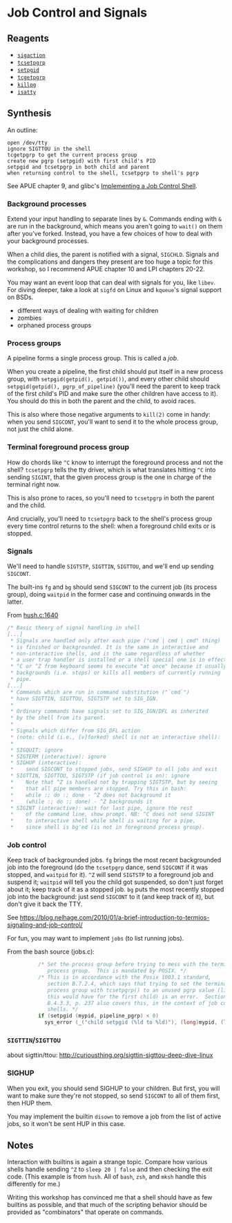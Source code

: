 # Job Control and Signals

## Reagents

 - [`sigaction`](http://pubs.opengroup.org/onlinepubs/9699919799/functions/sigaction.html)
 - [`tcsetpgrp`](http://pubs.opengroup.org/onlinepubs/9699919799/functions/tcsetpgrp.html)
 - [`setpgid`](http://pubs.opengroup.org/onlinepubs/9699919799/functions/setpgrp.html)
 - [`tcgetpgrp`](http://pubs.opengroup.org/onlinepubs/9699919799/functions/tcgetpgrp.html)
 - [`killpg`](http://pubs.opengroup.org/onlinepubs/9699919799/functions/killpg.html)
 - [`isatty`](http://pubs.opengroup.org/onlinepubs/9699919799/functions/isatty.html)

## Synthesis

An outline:

```
open /dev/tty
ignore SIGTTOU in the shell
tcgetpgrp to get the current process group
create new pgrp (setpgid) with first child's PID
setpgid and tcsetpgrp in both child and parent
when returning control to the shell, tcsetpgrp to shell's pgrp
```

See APUE chapter 9, and glibc's [Implementing a Job Control Shell].

[Implementing a Job Control Shell]: https://www.gnu.org/software/libc/manual/html_node/Implementing-a-Shell.html

### Background processes

Extend your input handling to separate lines by `&`.  Commands ending
with `&` are run in the background, which means you aren't going to
`wait()` on them after you've forked.  Instead, you have a few choices
of how to deal with your background processes.

When a child dies, the parent is notified with a signal, `SIGCHLD`.
Signals and the complications and dangers they present are too huge a
topic for this workshop, so I recommend APUE chapter 10 and LPI
chapters 20-22.

You may want an event loop that can deal with signals for you, like
`libev`.  For diving deeper, take a look at `sigfd` on Linux and
`kqueue`'s signal support on BSDs.

- different ways of dealing with waiting for children
- zombies
- orphaned process groups

### Process groups

A pipeline forms a single process group.  This is called a *job*.

When you create a pipeline, the first child should put itself in a new
process group, with `setpgid(getpid(), getpid())`, and every other
child should `setpgid(getpid(), pgrp_of_pipeline)` (you'll need the
parent to keep track of the first child's PID and make sure the other
children have access to it).  You should do this in both the parent
and the child, to avoid races.

This is also where those negative arguments to `kill(2)` come in
handy: when you send `SIGCONT`, you'll want to send it to the whole
process group, not just the child alone.

### Terminal foreground process group

How do chords like `^C` know to interrupt the foreground process and
not the shell?  `tcsetpgrp` tells the tty driver, which is what
translates hitting `^C` into sending `SIGINT`, that the given process
group is the one in charge of the terminal right now.

This is also prone to races, so you'll need to `tcsetpgrp` in both the
parent and the child.

And crucially, you'll need to `tcsetpgrp` back to the shell's process
group every time control returns to the shell: when a foreground child
exits or is stopped.

### Signals

We'll need to handle `SIGTSTP`, `SIGTTIN`, `SIGTTOU`, and we'll end up
sending `SIGCONT`.

The built-ins `fg` and `bg` should send `SIGCONT` to the current job
(its process group), doing `waitpid` in the former case and continuing
onwards in the latter.

From [hush.c:1640](https://git.busybox.net/busybox/tree/shell/hush.c#n1640)
```c
/* Basic theory of signal handling in shell
[...]
 * Signals are handled only after each pipe ("cmd | cmd | cmd" thing)
 * is finished or backgrounded. It is the same in interactive and
 * non-interactive shells, and is the same regardless of whether
 * a user trap handler is installed or a shell special one is in effect.
 * ^C or ^Z from keyboard seems to execute "at once" because it usually
 * backgrounds (i.e. stops) or kills all members of currently running
 * pipe.
[...]
 * Commands which are run in command substitution ("`cmd`")
 * have SIGTTIN, SIGTTOU, SIGTSTP set to SIG_IGN.
 *
 * Ordinary commands have signals set to SIG_IGN/DFL as inherited
 * by the shell from its parent.
 *
 * Signals which differ from SIG_DFL action
 * (note: child (i.e., [v]forked) shell is not an interactive shell):
 *
 * SIGQUIT: ignore
 * SIGTERM (interactive): ignore
 * SIGHUP (interactive):
 *    send SIGCONT to stopped jobs, send SIGHUP to all jobs and exit
 * SIGTTIN, SIGTTOU, SIGTSTP (if job control is on): ignore
 *    Note that ^Z is handled not by trapping SIGTSTP, but by seeing
 *    that all pipe members are stopped. Try this in bash:
 *    while :; do :; done - ^Z does not background it
 *    (while :; do :; done) - ^Z backgrounds it
 * SIGINT (interactive): wait for last pipe, ignore the rest
 *    of the command line, show prompt. NB: ^C does not send SIGINT
 *    to interactive shell while shell is waiting for a pipe,
 *    since shell is bg'ed (is not in foreground process group).
```

### Job control

Keep track of backgrounded jobs.  `fg` brings the most recent
backgrounded job into the foreground (do the `tcsetpgrp` dance, send
`SIGCONT` if it was stopped, and `waitpid` for it).  `^Z` will send
`SIGTSTP` to a foreground job and suspend it; `waitpid` will tell you
the child got suspended, so don't just forget about it; keep track of
it as a stopped job.  `bg` puts the most recently stopped job into the
background: just send `SIGCONT` to it (and keep track of it), but
don't give it back the TTY.

See https://blog.nelhage.com/2010/01/a-brief-introduction-to-termios-signaling-and-job-control/

For fun, you may want to implement `jobs` (to list running jobs).

From the bash source (jobs.c):

```c
          /* Set the process group before trying to mess with the terminal's
             process group.  This is mandated by POSIX. */
          /* This is in accordance with the Posix 1003.1 standard,
             section B.7.2.4, which says that trying to set the terminal
             process group with tcsetpgrp() to an unused pgrp value (like
             this would have for the first child) is an error.  Section
             B.4.3.3, p. 237 also covers this, in the context of job control
             shells. */
          if (setpgid (mypid, pipeline_pgrp) < 0)
            sys_error (_("child setpgid (%ld to %ld)"), (long)mypid, (long)pipeline_pgrp);
```

### `SIGTTIN`/`SIGTTOU`

about sigttin/ttou: http://curiousthing.org/sigttin-sigttou-deep-dive-linux

### SIGHUP

When you exit, you should send SIGHUP to your children.  But first,
you will want to make sure they're not stopped, so send `SIGCONT` to
all of them first, then HUP them.

You may implement the builtin `disown` to remove a job from the list
of active jobs, so it won't be sent HUP in this case.

## Notes

Interaction with builtins is again a strange topic.  Compare how
various shells handle sending `^Z` to `sleep 20 | false` and then
checking the exit code.  (This example is from `hush`.  All of `bash`,
`zsh`, and `mksh` handle this differently for me.)

Writing this workshop has convinced me that a shell should have as few
builtins as possible, and that much of the scripting behavior should
be provided as "combinators" that operate on commands.
